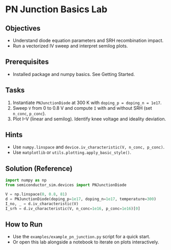# PN Junction Basics Lab

## Objectives

- Understand diode equation parameters and SRH recombination impact.
- Run a vectorized IV sweep and interpret semilog plots.

## Prerequisites

- Installed package and numpy basics. See Getting Started.

## Tasks

1. Instantiate `PNJunctionDiode` at 300 K with
   `doping_p = doping_n = 1e17`.
2. Sweep `V` from 0 to 0.8 V and compute `I` with and without SRH
   (set `n_conc`, `p_conc`).
3. Plot I–V (linear and semilog). Identify knee voltage and ideality
   deviation.

## Hints

- Use `numpy.linspace` and `device.iv_characteristic(V, n_conc, p_conc)`.
- Use `matplotlib` or `utils.plotting.apply_basic_style()`.

## Solution (Reference)

```python
import numpy as np
from semiconductor_sim.devices import PNJunctionDiode

V = np.linspace(0, 0.8, 81)
d = PNJunctionDiode(doping_p=1e17, doping_n=1e17, temperature=300)
I_no, _ = d.iv_characteristic(V)
I_srh = d.iv_characteristic(V, n_conc=1e16, p_conc=1e16)[0]
```

## How to Run

- Use the `examples/example_pn_junction.py` script for a quick start.
- Or open this lab alongside a notebook to iterate on plots interactively.
